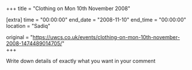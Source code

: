 +++
title = "Clothing on Mon 10th November 2008"

[extra]
time = "00:00:00"
end_date = "2008-11-10"
end_time = "00:00:00"
location = "Sadiq"

original = "https://uwcs.co.uk/events/clothing-on-mon-10th-november-2008-1474489014705/"    
+++

Write down details of exactly what you want in your comment

